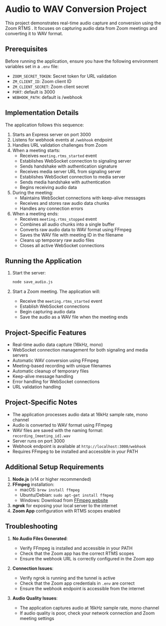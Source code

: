 # Audio to WAV Conversion Project

This project demonstrates real-time audio capture and conversion using the Zoom RTMS . It focuses on capturing audio data from Zoom meetings and converting it to WAV format.

## Prerequisites

Before running the application, ensure you have the following environment variables set in a `.env` file:
- `ZOOM_SECRET_TOKEN`: Secret token for URL validation
- `ZM_CLIENT_ID`: Zoom client ID
- `ZM_CLIENT_SECRET`: Zoom client secret
- `PORT`: default is 3000
 - `WEBHOOK_PATH`: default is /webhook
## Implementation Details

The application follows this sequence:

1. Starts an Express server on port 3000
2. Listens for webhook events at `/webhook` endpoint
3. Handles URL validation challenges from Zoom
4. When a meeting starts:
   - Receives `meeting.rtms_started` event
   - Establishes WebSocket connection to signaling server
   - Sends handshake with authentication signature
   - Receives media server URL from signaling server
   - Establishes WebSocket connection to media server
   - Sends media handshake with authentication
   - Begins receiving audio data
5. During the meeting:
   - Maintains WebSocket connections with keep-alive messages
   - Receives and stores raw audio data chunks
   - Handles any connection errors
6. When a meeting ends:
   - Receives `meeting.rtms_stopped` event
   - Combines all audio chunks into a single buffer
   - Converts raw audio data to WAV format using FFmpeg
   - Saves the WAV file with meeting ID in the filename
   - Cleans up temporary raw audio files
   - Closes all active WebSocket connections

## Running the Application

1. Start the server:
   ```bash
   node save_audio.js
   ```

2. Start a Zoom meeting. The application will:
   - Receive the `meeting.rtms_started` event
   - Establish WebSocket connections
   - Begin capturing audio data
   - Save the audio as a WAV file when the meeting ends

## Project-Specific Features

- Real-time audio data capture (16kHz, mono)
- WebSocket connection management for both signaling and media servers
- Automatic WAV conversion using FFmpeg
- Meeting-based recording with unique filenames
- Automatic cleanup of temporary files
- Keep-alive message handling
- Error handling for WebSocket connections
- URL validation handling

## Project-Specific Notes

- The application processes audio data at 16kHz sample rate, mono channel
- Audio is converted to WAV format using FFmpeg
- WAV files are saved with the naming format: `recording_[meeting_id].wav`
- Server runs on port 3000
- Webhook endpoint is available at `http://localhost:3000/webhook`
- Requires FFmpeg to be installed and accessible in your PATH

## Additional Setup Requirements

1. **Node.js** (v14 or higher recommended)
2. **FFmpeg** installation:
   - macOS: `brew install ffmpeg`
   - Ubuntu/Debian: `sudo apt-get install ffmpeg`
   - Windows: Download from [FFmpeg website](https://ffmpeg.org/download.html)
3. **ngrok** for exposing your local server to the internet
4. **Zoom App** configuration with RTMS scopes enabled

## Troubleshooting

1. **No Audio Files Generated**:
   - Verify FFmpeg is installed and accessible in your PATH
   - Check that the Zoom app has the correct RTMS scopes
   - Ensure the webhook URL is correctly configured in the Zoom app

2. **Connection Issues**:
   - Verify ngrok is running and the tunnel is active
   - Check that the Zoom app credentials in `.env` are correct
   - Ensure the webhook endpoint is accessible from the internet

3. **Audio Quality Issues**:
   - The application captures audio at 16kHz sample rate, mono channel
   - If audio quality is poor, check your network connection and Zoom meeting settings
